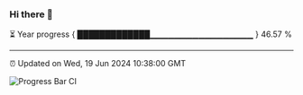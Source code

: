 ### Hi there 👋

⏳ Year progress { █████████████▁▁▁▁▁▁▁▁▁▁▁▁▁▁▁▁▁ } 46.57 %

---

⏰ Updated on Wed, 19 Jun 2024 10:38:00 GMT

![Progress Bar CI](https://github.com/IshwaranRudhara/GIT-ACTION/workflows/Progress%20Bar%20CI/badge.svg)
